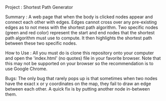 Project : Shortest Path Generator

Summary : A web page that when the body is clicked nodes appear and connect each other with edges.
Edges cannot cross over any pre-existing edges as to not mess with the shortest path algorithm. Two specific nodes
(green and red color) represent the start and end nodes that the shortest path algorithm must use to compute. It then
highlights the shortest path between these two specific nodes.

How to Use : All you must do is clone this repository onto your computer and open the 'index.html' (no quotes) file in your favorite browser.
Note that this may not be supported on your browser so the recommendation is to use Google Chrome.

Bugs: The only bug that rarely pops up is that sometimes when two nodes have the exact x or y coordinates on the map, they fail to draw an edge between each other. A quick fix is by putting another node in-between them.